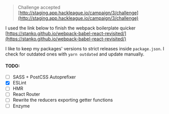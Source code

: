 > Challenge accepted [http://staging.app.hackleague.io/campaign/3/challenge](http://staging.app.hackleague.io/campaign/3/challenge)

I used the link below to finish the webpack boilerplate quicker [https://stanko.github.io/webpack-babel-react-revisited/](https://stanko.github.io/webpack-babel-react-revisited/)

I like to keep my packages' versions to strict releases inside `package.json`. I check for outdated ones with `yarn outdated` and update manually.

#### TODO:
- [ ] SASS + PostCSS Autoprefixer
- [x] ESLint
- [ ] HMR
- [ ] React Router
- [ ] Rewrite the reducers exporting getter functions 
- [ ] Enzyme